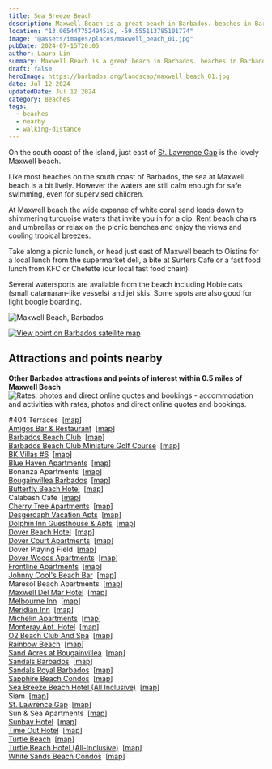 ```yaml
---
title: Sea Breeze Beach
description: Maxwell Beach is a great beach in Barbados. beaches in Barbados.
location: "13.065447752494519, -59.555113785101774"
image: "@assets/images/places/maxwell_beach_01.jpg"
pubDate: 2024-07-15T20:05
author: Laura Lin
summary: Maxwell Beach is a great beach in Barbados. beaches in Barbados.
draft: false
heroImage: https://barbados.org/landscap/maxwell_beach_01.jpg
date: Jul 12 2024
updatedDate: Jul 12 2024
category: Beaches
tags:
  - beaches
  - nearby
  - walking-distance
---
```

On the south coast of the island, just east of [St. Lawrence Gap](https://barbados.org/stlaw.htm "explore St. Lawrence Gap, Barbados") is the lovely Maxwell beach.

Like most beaches on the south coast of Barbados, the sea at Maxwell beach is a bit lively. However the waters are still calm enough for safe swimming, even for supervised children.

At Maxwell beach the wide expanse of white coral sand leads down to shimmering turquoise waters that invite you in for a dip. Rent beach chairs and umbrellas or relax on the picnic benches and enjoy the views and cooling tropical breezes.

Take along a picnic lunch, or head just east of Maxwell beach to Oistins for a local lunch from the supermarket deli, a bite at Surfers Cafe or a fast food lunch from KFC or Chefette (our local fast food chain).

Several watersports are available from the beach including Hobie cats (small catamaran-like vessels) and jet skis. Some spots are also good for light boogie boarding.


![Maxwell Beach, Barbados](https://barbados.org/landscap/maxwell_beach_01.jpg)

[![View point on Barbados satellite map](https://barbados.org/siteimage/imgs/google_map_view_point.gif)](https://barbados.org/maps_google.htm?mapPoint=1)

## Attractions and points nearby

**Other Barbados attractions and points of interest within 0.5 miles of Maxwell Beach**  
![Rates, photos and direct online quotes and bookings](https://barbados.org/siteimage/imgs/arcres_marker.png "Rates, photos and direct online quotes and bookings") - accommodation and activities with rates, photos and direct online quotes and bookings.  
  

#404 Terraces  [[map](http://barbados.org/maps_google.htm?mapPoint=359)]  
[Amigos Bar & Restaurant](https://barbadoshappyhours.com/venue/amigos/)  [[map](http://barbados.org/maps_google.htm?mapPoint=964)]  
[Barbados Beach Club](https://personaholidays.com/accommodation/hotels/Barbados-Beach-Club--All-inclusive-/65/)  [[map](http://barbados.org/maps_google.htm?mapPoint=253)]  
[Barbados Beach Club Miniature Golf Course](https://personaholidays.com/accommodation/hotels/Barbados-Beach-Club--All-inclusive-/65/)  [[map](http://barbados.org/maps_google.htm?mapPoint=874)]  
[BK Villas #6](http://www.booking.com/hotel/bb/bk-villas-6.html?aid=875929)  [[map](http://barbados.org/maps_google.htm?mapPoint=1170)]  
[Blue Haven Apartments](https://personaholidays.com/accommodation/selfcatering/Blue-Haven-Apartments/249/)  [[map](http://barbados.org/maps_google.htm?mapPoint=1223)]  
Bonanza Apartments  [[map](http://barbados.org/maps_google.htm?mapPoint=1030)]  
[Bougainvillea Barbados](https://barbados.org/al/?event=c&advert=C3D7CF67F55D32BA3F8D112DB4220BF5605F72E5DDAA183AC4E29C9EC3B2CD9A54CEB2E8F40DD9A4B78E07F996586FC4C1CC313E4045999677425C6006F4ADE5D187666A36B4783C85F4B2FED1AF59C7&webAddress=http%3A%2F%2Fwww.bougainvillearesort.com%2F%3Futm_source%3DCDMI%26utm_medium%3Dsubscription%26utm_campaign%3Dmap)  [[map](http://barbados.org/maps_google.htm?mapPoint=188)]  
[Butterfly Beach Hotel](https://personaholidays.com/accommodation/hotels/Butterfly-Beach-Hotel/44/)  [[map](http://barbados.org/maps_google.htm?mapPoint=1031)]  
Calabash Cafe  [[map](http://barbados.org/maps_google.htm?mapPoint=1145)]  
[Cherry Tree Apartments](https://personaholidays.com/accommodation/selfcatering/Cherry-Tree-Apartments/101/)  [[map](http://barbados.org/maps_google.htm?mapPoint=1230)]  
[Desgerdaph Vacation Apts](https://barbadosvacationapartments.com/)  [[map](http://barbados.org/maps_google.htm?mapPoint=1212)]  
[Dolphin Inn Guesthouse & Apts](https://www.booking.com/hotel/bb/dolphin-inn-guesthouse-amp-apartments.en.html?aid=875929)  [[map](http://barbados.org/maps_google.htm?mapPoint=1186)]  
[Dover Beach Hotel](https://personaholidays.com/accommodation/hotels/Dover-Beach-Hotel/25/)  [[map](http://barbados.org/maps_google.htm?mapPoint=226)]  
[Dover Court Apartments](https://www.booking.com/hotel/bb/stay-in-popular-dover-beach-area-steps-to-st-lawrence-gap.en.html?aid=876992)  [[map](http://barbados.org/maps_google.htm?mapPoint=1234)]  
Dover Playing Field  [[map](http://barbados.org/maps_google.htm?mapPoint=318)]  
[Dover Woods Apartments](http://www.booking.com/hotel/bb/dover-woods-apartments.html?aid=875929)  [[map](http://barbados.org/maps_google.htm?mapPoint=1155)]  
[Frontline Apartments](https://www.booking.com/hotel/bb/frontline-apartments.en.html?aid=876992)  [[map](http://barbados.org/maps_google.htm?mapPoint=1235)]  
[Johnny Cool's Beach Bar](https://barbadoshappyhours.com/venue/j-cools/)  [[map](http://barbados.org/maps_google.htm?mapPoint=1224)]  
Maresol Beach Apartments  [[map](http://barbados.org/maps_google.htm?mapPoint=231)]  
[Maxwell Del Mar Hotel](https://personaholidays.com/accommodation/hotels/Maxwell-Del-Mar-Hotel/246/)  [[map](http://barbados.org/maps_google.htm?mapPoint=1228)]  
[Melbourne Inn](https://personaholidays.com/accommodation/hotels/Melbourne-Inn/181/)  [[map](http://barbados.org/maps_google.htm?mapPoint=1045)]  
[Meridian Inn](https://personaholidays.com/accommodation/hotels/Meridian-Inn/117/)  [[map](http://barbados.org/maps_google.htm?mapPoint=228)]  
[Michelin Apartments](https://personaholidays.com/accommodation/selfcatering/Michelin-Apartments/100/)  [[map](http://barbados.org/maps_google.htm?mapPoint=1041)]  
[Monteray Apt. Hotel](https://personaholidays.com/accommodation/selfcatering/Monteray-Apt-Hotel/29/)  [[map](http://barbados.org/maps_google.htm?mapPoint=1047)]  
[O2 Beach Club And Spa](https://personaholidays.com/accommodation/hotels/O2-Beach-Club---Spa/218/)  [[map](http://barbados.org/maps_google.htm?mapPoint=1033)]  
[Rainbow Beach](https://barbados.org/rainbow-beach-barbados.htm)  [[map](http://barbados.org/maps_google.htm?mapPoint=945)]  
[Sand Acres at Bougainvillea](https://personaholidays.com/accommodation/hotels/Sand-Acres-at-Bougainvillea/92/)  [[map](http://barbados.org/maps_google.htm?mapPoint=1094)]  
[Sandals Barbados](https://personaholidays.com/accommodation/hotels/Sandals-Barbados/211/)  [[map](http://barbados.org/maps_google.htm?mapPoint=985)]  
[Sandals Royal Barbados](https://personaholidays.com/accommodation/hotels/Sandals-Royal-Barbados/232/)  [[map](http://barbados.org/maps_google.htm?mapPoint=1172)]  
[Sapphire Beach Condos](https://personaholidays.com/accommodation/selfcatering/Sapphire-Beach-Condos/250/)  [[map](http://barbados.org/maps_google.htm?mapPoint=1091)]  
[Sea Breeze Beach Hotel (All Inclusive)](https://personaholidays.com/accommodation/hotels/Sea-Breeze-Beach-Hotel--All-Inclusive-/61/)  [[map](http://barbados.org/maps_google.htm?mapPoint=257)]  
Siam  [[map](http://barbados.org/maps_google.htm?mapPoint=1144)]  
[St. Lawrence Gap](https://barbados.org/stlaw.htm)  [[map](http://barbados.org/maps_google.htm?mapPoint=6)]  
Sun & Sea Apartments  [[map](http://barbados.org/maps_google.htm?mapPoint=1181)]  
[Sunbay Hotel](https://personaholidays.com/accommodation/hotels/Sunbay-Hotel/205/)  [[map](http://barbados.org/maps_google.htm?mapPoint=258)]  
[Time Out Hotel](https://barbados.org/al/?event=c&advert=C3D7CF67F55D32BA3F8D112DB4220BF5EBFFB6CC2EFCF66953F163A584AC44C154CEB2E8F40DD9A4B78E07F996586FC4E879CAB8CDA1E685DB0E450E7A2623F3D187666A36B4783C85F4B2FED1AF59C7&webAddress=https%3A%2F%2Fpersonaholidays.com%2Faccommodation%2Fhotels%2FTime-Out-Hotel%2F109%2F)  [[map](http://barbados.org/maps_google.htm?mapPoint=201)]  
[Turtle Beach](https://barbados.org/bcturtle.htm)  [[map](http://barbados.org/maps_google.htm?mapPoint=747)]  
[Turtle Beach Hotel (All-Inclusive)](https://personaholidays.com/accommodation/hotels/Turtle-Beach-Resort/36/)  [[map](http://barbados.org/maps_google.htm?mapPoint=227)]  
[White Sands Beach Condos](https://personaholidays.com/accommodation/hotels/White-Sands-Beach-Condos/220/)  [[map](http://barbados.org/maps_google.htm?mapPoint=1043)]
